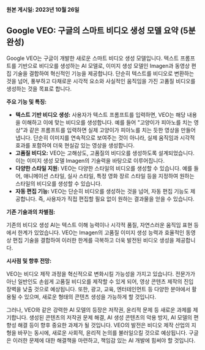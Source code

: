 **원본 게시일: 2023년 10월 26일**

## Google VEO: 구글의 스마트 비디오 생성 모델 요약 (5분 완성)

Google VEO는 구글이 개발한 새로운 스마트 비디오 생성 모델입니다.  텍스트 프롬프트를 기반으로 비디오를 생성하는 AI 모델로, 이미지 생성 모델인 Imagen과 동영상 편집 기술을 결합하여 혁신적인 기능을 제공합니다.  단순히 텍스트를 비디오로 변환하는 것을 넘어,  풍부하고 다채로운 시각적 요소와 사실적인 움직임을 가진 고품질 비디오를 생성하는 것을 목표로 합니다.

**주요 기능 및 특징:**

* **텍스트 기반 비디오 생성:**  사용자가 텍스트 프롬프트를 입력하면, VEO는 해당 내용을 이해하고 이에 맞는 비디오를 생성합니다.  예를 들어 "고양이가 피아노를 치는 영상"과 같은 프롬프트를 입력하면 실제 고양이가 피아노를 치는 듯한 영상을 만들어냅니다.  단순히 이미지를 연속적으로 보여주는 것이 아니라, 실제 움직임과 시각적 효과를 포함하여 더욱 현실감 있는 영상을 생성합니다.
* **고품질 비디오:** VEO는 고해상도, 고품질의 비디오를 생성하도록 설계되었습니다.  이는 이미지 생성 모델 Imagen의 기술력을 바탕으로 이루어집니다.
* **다양한 스타일 지원:**  VEO는 다양한 스타일의 비디오를 생성할 수 있습니다.  예를 들어, 애니메이션 스타일, 실사 스타일, 특정 영화 장르 스타일 등을 지정하여 원하는 스타일의 비디오를 생성할 수 있습니다.
* **자동 편집 기능:**  VEO는 단순히 비디오를 생성하는 것을 넘어, 자동 편집 기능도 제공합니다.  즉, 사용자가 직접 편집할 필요 없이 원하는 결과물을 얻을 수 있습니다.

**기존 기술과의 차별점:**

기존의 비디오 생성 AI는 텍스트 이해 능력이나 시각적 품질, 자연스러운 움직임 표현 등에서 한계가 있었습니다.  VEO는 Imagen의 고품질 이미지 생성 능력과 효율적인 동영상 편집 기술을 결합하여 이러한 한계를 극복하고 더욱 발전된 비디오 생성을 제공합니다.


**시사점 및 향후 전망:**

VEO는 비디오 제작 과정을 혁신적으로 변화시킬 가능성을 가지고 있습니다.  전문가가 아닌 일반인도 손쉽게 고품질 비디오를 제작할 수 있게 되어,  영상 콘텐츠 제작의 진입 장벽을 낮출 것으로 예상됩니다.  또한, 광고, 교육, 엔터테인먼트 등 다양한 분야에서 활용될 수 있으며,  새로운 형태의 콘텐츠 생성을 가능하게 할 것입니다.

그러나, VEO와 같은 강력한 AI 모델의 등장은 저작권, 윤리적 문제 등 새로운 과제를 제기합니다.  생성된 콘텐츠의 저작권 문제 해결, AI 생성 콘텐츠의 악용 방지,  AI 모델의 편향성 해결 등이 향후 중요한 과제가 될 것입니다.  VEO의 발전은  비디오 제작 산업의 지형을 바꾸는 동시에,  새로운 사회적, 윤리적 논의를 불러일으킬 것으로 예상됩니다.  구글은 이러한 문제에 대한 해결책을 마련하고, 책임감 있는 AI 개발에 힘써야 할 것입니다.